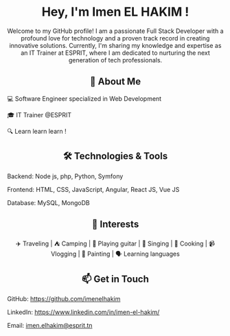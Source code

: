 <h1 align='center'>Hey, I'm Imen EL HAKIM !</h1>

<p align='center'>Welcome to my GitHub profile! I am a passionate Full Stack Developer with a profound love for technology and a proven track record in creating innovative solutions. Currently, I'm sharing my knowledge and expertise as an IT Trainer at ESPRIT, where I am dedicated to nurturing the next generation of tech professionals.</p>

<h2 align='center'>🚀 About Me</h2>

💻 Software Engineer specialized in Web Development

🎓 IT Trainer @ESPRIT

🔍 Learn learn learn !

<h2 align='center'>🛠 Technologies & Tools</h2>

Backend: Node js, php, Python, Symfony

Frontend: HTML, CSS, JavaScript, Angular, React JS, Vue JS

Database: MySQL, MongoDB

<h2 align='center'>📌 Interests</h2>

<p align='center'>✈️ Traveling | ⛺ Camping | 🎸 Playing guitar | 🎤 Singing | 🍳 Cooking | 📹 Vlogging | 🎨 Painting | 🗣️ Learning languages</p>

<h2 align='center'>📫 Get in Touch</h2>

GitHub: https://github.com/imenelhakim

LinkedIn: https://www.linkedin.com/in/imen-el-hakim/

Email: imen.elhakim@esprit.tn
